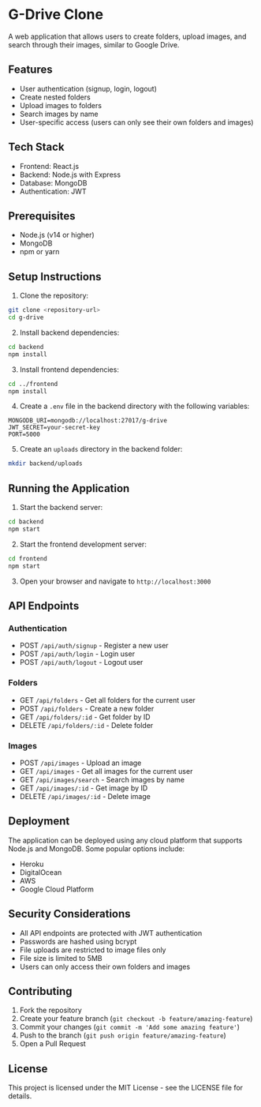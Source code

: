 # G-Drive Clone

A web application that allows users to create folders, upload images, and search through their images, similar to Google Drive.

## Features

- User authentication (signup, login, logout)
- Create nested folders
- Upload images to folders
- Search images by name
- User-specific access (users can only see their own folders and images)

## Tech Stack

- Frontend: React.js
- Backend: Node.js with Express
- Database: MongoDB
- Authentication: JWT

## Prerequisites

- Node.js (v14 or higher)
- MongoDB
- npm or yarn

## Setup Instructions

1. Clone the repository:

```bash
git clone <repository-url>
cd g-drive
```

2. Install backend dependencies:

```bash
cd backend
npm install
```

3. Install frontend dependencies:

```bash
cd ../frontend
npm install
```

4. Create a `.env` file in the backend directory with the following variables:

```
MONGODB_URI=mongodb://localhost:27017/g-drive
JWT_SECRET=your-secret-key
PORT=5000
```

5. Create an `uploads` directory in the backend folder:

```bash
mkdir backend/uploads
```

## Running the Application

1. Start the backend server:

```bash
cd backend
npm start
```

2. Start the frontend development server:

```bash
cd frontend
npm start
```

3. Open your browser and navigate to `http://localhost:3000`

## API Endpoints

### Authentication

- POST `/api/auth/signup` - Register a new user
- POST `/api/auth/login` - Login user
- POST `/api/auth/logout` - Logout user

### Folders

- GET `/api/folders` - Get all folders for the current user
- POST `/api/folders` - Create a new folder
- GET `/api/folders/:id` - Get folder by ID
- DELETE `/api/folders/:id` - Delete folder

### Images

- POST `/api/images` - Upload an image
- GET `/api/images` - Get all images for the current user
- GET `/api/images/search` - Search images by name
- GET `/api/images/:id` - Get image by ID
- DELETE `/api/images/:id` - Delete image

## Deployment

The application can be deployed using any cloud platform that supports Node.js and MongoDB. Some popular options include:

- Heroku
- DigitalOcean
- AWS
- Google Cloud Platform

## Security Considerations

- All API endpoints are protected with JWT authentication
- Passwords are hashed using bcrypt
- File uploads are restricted to image files only
- File size is limited to 5MB
- Users can only access their own folders and images

## Contributing

1. Fork the repository
2. Create your feature branch (`git checkout -b feature/amazing-feature`)
3. Commit your changes (`git commit -m 'Add some amazing feature'`)
4. Push to the branch (`git push origin feature/amazing-feature`)
5. Open a Pull Request

## License

This project is licensed under the MIT License - see the LICENSE file for details.

